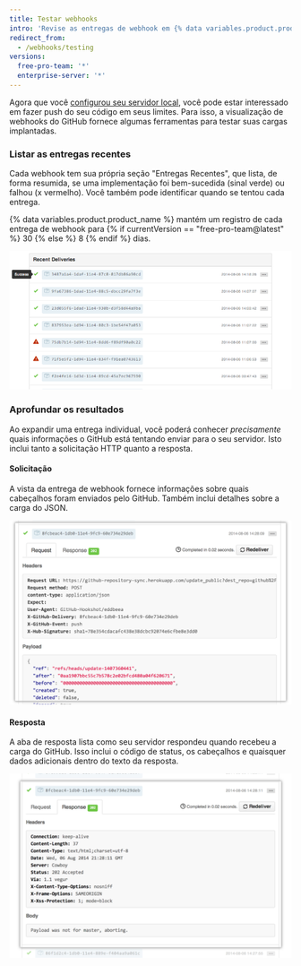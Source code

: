 ```yaml
---
title: Testar webhooks
intro: 'Revise as entregas de webhook em {% data variables.product.prodname_dotcom %}, incluindo a solicitação HTTP, a carga, bem como a resposta.'
redirect_from:
  - /webhooks/testing
versions:
  free-pro-team: '*'
  enterprise-server: '*'
---
```



Agora que você [configurou seu servidor local](/webhooks/configuring/), você pode estar interessado em fazer push do seu código em seus limites. Para isso, a visualização de webhooks do GitHub fornece algumas ferramentas para testar suas cargas implantadas.

### Listar as entregas recentes

Cada webhook tem sua própria seção "Entregas Recentes", que lista, de forma resumida, se uma implementação foi bem-sucedida (sinal verde) ou falhou (x vermelho). Você também pode identificar quando se tentou cada entrega.

{% data variables.product.product_name %} mantém um registro de cada entrega de webhook para {% if currentVersion == "free-pro-team@latest" %} 30 {% else %} 8 {% endif %} dias.

![Vista das entregas recentes](/assets/images/webhooks_recent_deliveries.png)

### Aprofundar os resultados

Ao expandir uma entrega individual, você poderá conhecer *precisamente* quais informações o GitHub está tentando enviar para o seu servidor. Isto inclui tanto a solicitação HTTP quanto a resposta.

#### Solicitação

A vista da entrega de webhook fornece informações sobre quais cabeçalhos foram enviados pelo GitHub. Também inclui detalhes sobre a carga do JSON.

![Visualizar uma solicitação de carga](/assets/images/payload_request_tab.png)

#### Resposta

A aba de resposta lista como seu servidor respondeu quando recebeu a carga do GitHub. Isso inclui o código de status, os cabeçalhos e quaisquer dados adicionais dentro do texto da resposta.

![Visualizar uma resposta de carga](/assets/images/payload_response_tab.png)
